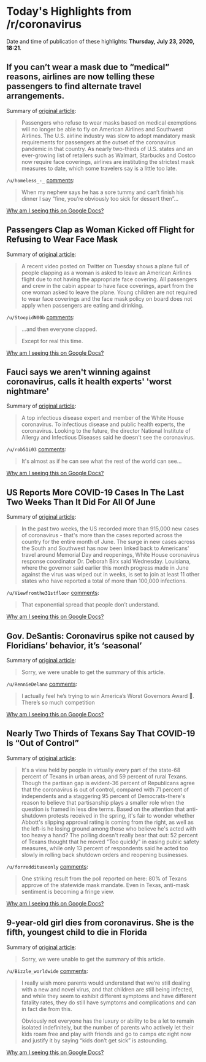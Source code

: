 # Today's Highlights from /r/coronavirus

Date and time of publication of these highlights: **Thursday, July 23, 2020, 18:21**.

## If you can’t wear a mask due to “medical” reasons, airlines are now telling these passengers to find alternate travel arrangements.

Summary of [original article](https://www.cnbc.com/2020/07/23/american-southwest-say-medical-exemptions-cant-be-used-to-avoid-masks.html):

> Passengers who refuse to wear masks based on medical exemptions will no longer be able to fly on American Airlines and Southwest Airlines. The U.S. airline industry was slow to adopt mandatory mask requirements for passengers at the outset of the coronavirus pandemic in that country. As nearly two-thirds of U.S. states and an ever-growing list of retailers such as Walmart, Starbucks and Costco now require face coverings, airlines are instituting the strictest mask measures to date, which some travelers say is a little too late.

`/u/homeless_-_` [comments](https://www.reddit.com/r/Coronavirus/comments/hwoez0/if_you_cant_wear_a_mask_due_to_medical_reasons/):

> When my nephew says he has a sore tummy and can’t finish his dinner I say “fine, you’re obviously too sick for dessert then”...

[Why am I seeing this on Google Docs?](https://docs.google.com/document/d/1Dc6We63vOXIZsc0op-Bt4abqkYjXzOigalQqFxmvvbM/edit?usp=sharing)

## Passengers Clap as Woman Kicked off Flight for Refusing to Wear Face Mask

Summary of [original article](https://www.newsweek.com/american-airlines-face-masks-1519963):

> A recent video posted on Twitter on Tuesday shows a plane full of people clapping as a woman is asked to leave an American Airlines flight due to not having the appropriate face covering. All passengers and crew in the cabin appear to have face coverings, apart from the one woman asked to leave the plane. Young children are not required to wear face coverings and the face mask policy on board does not apply when passengers are eating and drinking.

`/u/StoopidN00b` [comments](https://www.reddit.com/r/Coronavirus/comments/hwo5qe/passengers_clap_as_woman_kicked_off_flight_for/):

> ...and then everyone clapped.
> 
> Except for real this time.

[Why am I seeing this on Google Docs?](https://docs.google.com/document/d/1Dc6We63vOXIZsc0op-Bt4abqkYjXzOigalQqFxmvvbM/edit?usp=sharing)

## Fauci says we aren't winning against coronavirus, calls it health experts' 'worst nightmare'

Summary of [original article](https://www.newsweek.com/fauci-says-we-arent-winning-against-coronavirus-calls-it-health-experts-worst-nightmare-1519878):

> A top infectious disease expert and member of the White House coronavirus. To infectious disease and public health experts, the coronavirus. Looking to the future, the director National Institute of Allergy and Infectious Diseases said he doesn't see the coronavirus.

`/u/rob51i03` [comments](https://www.reddit.com/r/Coronavirus/comments/hwed9l/fauci_says_we_arent_winning_against_coronavirus/):

> It's almost as if he can see what the rest of the world can see...

[Why am I seeing this on Google Docs?](https://docs.google.com/document/d/1Dc6We63vOXIZsc0op-Bt4abqkYjXzOigalQqFxmvvbM/edit?usp=sharing)

## US Reports More COVID-19 Cases In The Last Two Weeks Than It Did For All Of June

Summary of [original article](https://dfw.cbslocal.com/2020/07/23/us-more-covid-19-cases-two-weeks-all-of-june/):

> In the past two weeks, the US recorded more than 915,000 new cases of coronavirus - that's more than the cases reported across the country for the entire month of June. The surge in new cases across the South and Southwest has now been linked back to Americans' travel around Memorial Day and reopenings, White House coronavirus response coordinator Dr. Deborah Birx said Wednesday. Louisiana, where the governor said earlier this month progress made in June against the virus was wiped out in weeks, is set to join at least 11 other states who have reported a total of more than 100,000 infections.

`/u/Viewfromthe31stfloor` [comments](https://www.reddit.com/r/Coronavirus/comments/hwewoy/us_reports_more_covid19_cases_in_the_last_two/):

> That exponential spread that people don’t understand.

[Why am I seeing this on Google Docs?](https://docs.google.com/document/d/1Dc6We63vOXIZsc0op-Bt4abqkYjXzOigalQqFxmvvbM/edit?usp=sharing)

## Gov. DeSantis: Coronavirus spike not caused by Floridians’ behavior, it’s ‘seasonal’

Summary of [original article](https://www.msn.com/en-us/video/news/gov-desantis-coronavirus-spike-not-caused-by-floridians-behavior-its-seasonal/vi-BB176mqH):

> Sorry, we were unable to get the summary of this article.

`/u/RennieDelano` [comments](https://www.reddit.com/r/Coronavirus/comments/hwkyvl/gov_desantis_coronavirus_spike_not_caused_by/):

> I actually feel he’s trying to win America’s  Worst Governors Award 🥇. There’s so much competition

[Why am I seeing this on Google Docs?](https://docs.google.com/document/d/1Dc6We63vOXIZsc0op-Bt4abqkYjXzOigalQqFxmvvbM/edit?usp=sharing)

## Nearly Two Thirds of Texans Say That COVID-19 Is “Out of Control”

Summary of [original article](https://www.texasmonthly.com/politics/poll-texans-greg-abbott-coronavirus/):

> It's a view held by people in virtually every part of the state-68 percent of Texans in urban areas, and 59 percent of rural Texans. Though the partisan gap is evident-36 percent of Republicans agree that the coronavirus is out of control, compared with 71 percent of independents and a staggering 95 percent of Democrats-there's reason to believe that partisanship plays a smaller role when the question is framed in less dire terms. Based on the attention that anti-shutdown protests received in the spring, it's fair to wonder whether Abbott's slipping approval rating is coming from the right, as well as the left-is he losing ground among those who believe he's acted with too heavy a hand? The polling doesn't really bear that out: 52 percent of Texans thought that he moved "Too quickly" in easing public safety measures, while only 13 percent of respondents said he acted too slowly in rolling back shutdown orders and reopening businesses.

`/u/forreddituseonly` [comments](https://www.reddit.com/r/Coronavirus/comments/hwiwy1/nearly_two_thirds_of_texans_say_that_covid19_is/):

> One striking result from the poll reported on here: 80% of Texans approve of the statewide mask mandate.  Even in Texas, anti-mask sentiment is becoming a fringe view.

[Why am I seeing this on Google Docs?](https://docs.google.com/document/d/1Dc6We63vOXIZsc0op-Bt4abqkYjXzOigalQqFxmvvbM/edit?usp=sharing)

## 9-year-old girl dies from coronavirus. She is the fifth, youngest child to die in Florida

Summary of [original article](https://www.miamiherald.com/news/coronavirus/article244425032.html):

> Sorry, we were unable to get the summary of this article.

`/u/Bizzle_worldwide` [comments](https://www.reddit.com/r/Coronavirus/comments/hwg1k8/9yearold_girl_dies_from_coronavirus_she_is_the/):

> I really wish more parents would understand that we’re still dealing with a new and novel virus, and that children are still being infected, and while they seem to exhibit different symptoms and have different fatality rates, they do still have symptoms and complications and can in fact die from this. 
> 
> Obviously not everyone has the luxury or ability to be a let to remain isolated indefinitely, but the number of parents who actively let their kids roam free and play with friends and go to camps etc right now and justify it by saying “kids don’t get sick” is astounding.

[Why am I seeing this on Google Docs?](https://docs.google.com/document/d/1Dc6We63vOXIZsc0op-Bt4abqkYjXzOigalQqFxmvvbM/edit?usp=sharing)

